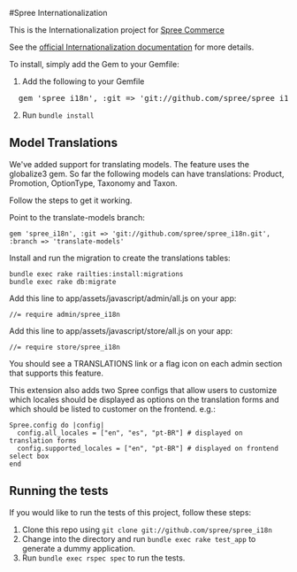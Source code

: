 #Spree Internationalization

This is the Internationalization project for [Spree Commerce](http://spreecommerce.com/)

See the [official Internationalization documentation](http://guides.spreecommerce.com/i18n.html) for more details.

To install, simply add the Gem to your Gemfile:

1. Add the following to your Gemfile
<pre>
  gem 'spree_i18n', :git => 'git://github.com/spree/spree_i18n.git'
</pre>

2. Run `bundle install`

## Model Translations

We've added support for translating models. The feature uses the globalize3 gem.
So far the following models can have translations: Product, Promotion, OptionType, Taxonomy and Taxon.

Follow the steps to get it working.

Point to the translate-models branch:

    gem 'spree_i18n', :git => 'git://github.com/spree/spree_i18n.git', :branch => 'translate-models'

Install and run the migration to create the translations tables:

    bundle exec rake railties:install:migrations
    bundle exec rake db:migrate

Add this line to app/assets/javascript/admin/all.js on your app:

    //= require admin/spree_i18n

Add this line to app/assets/javascript/store/all.js on your app:

    //= require store/spree_i18n

You should see a TRANSLATIONS link or a flag icon on each admin section that
supports this feature.

This extension also adds two Spree configs that allow users to customize which
locales should be displayed as options on the translation forms and which should
be listed to customer on the frontend. e.g.:

    Spree.config do |config|
      config.all_locales = ["en", "es", "pt-BR"] # displayed on translation forms
      config.supported_locales = ["en", "pt-BR"] # displayed on frontend select box
    end

## Running the tests 

If you would like to run the tests of this project, follow these steps:

1. Clone this repo using `git clone git://github.com/spree/spree_i18n`
2. Change into the directory and run `bundle exec rake test_app` to generate a dummy application.
3. Run `bundle exec rspec spec` to run the tests.
